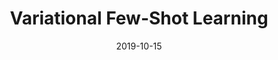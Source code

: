 ---
title: "Variational Few-Shot Learning"
collection: publications
permalink: /publications/iccv2019_variational
venue: "ICCV"
excerpt: 'In this work, we propose a variational Bayesian framework to approximate bias-eliminated class specific sample distributions for few-shot learning.'
date: 2019-10-15
authors: Jian Zhang, Chenglong Zhao, Bingbing Ni, <b>Minghao Xu</b>, Xiaokang Yang
paperurl: https://openaccess.thecvf.com/content_ICCV_2019/papers/Zhang_Variational_Few-Shot_Learning_ICCV_2019_paper.pdf
citation: 'Zhang, J., Zhao, C., Ni, B., Xu, M., & Yang, X. (2019). Variational few-shot learning. In Proceedings of the IEEE International Conference on Computer Vision (pp. 1685-1694).'
---